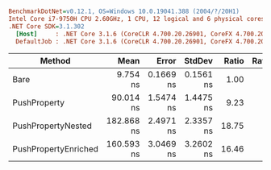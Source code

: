 ``` ini

BenchmarkDotNet=v0.12.1, OS=Windows 10.0.19041.388 (2004/?/20H1)
Intel Core i7-9750H CPU 2.60GHz, 1 CPU, 12 logical and 6 physical cores
.NET Core SDK=3.1.302
  [Host]     : .NET Core 3.1.6 (CoreCLR 4.700.20.26901, CoreFX 4.700.20.31603), X64 RyuJIT
  DefaultJob : .NET Core 3.1.6 (CoreCLR 4.700.20.26901, CoreFX 4.700.20.31603), X64 RyuJIT


```
|               Method |       Mean |     Error |    StdDev | Ratio | RatioSD |
|--------------------- |-----------:|----------:|----------:|------:|--------:|
|                 Bare |   9.754 ns | 0.1669 ns | 0.1561 ns |  1.00 |    0.00 |
|         PushProperty |  90.014 ns | 1.5474 ns | 1.4475 ns |  9.23 |    0.24 |
|   PushPropertyNested | 182.868 ns | 2.4971 ns | 2.3357 ns | 18.75 |    0.46 |
| PushPropertyEnriched | 160.593 ns | 3.0469 ns | 3.2602 ns | 16.46 |    0.43 |
